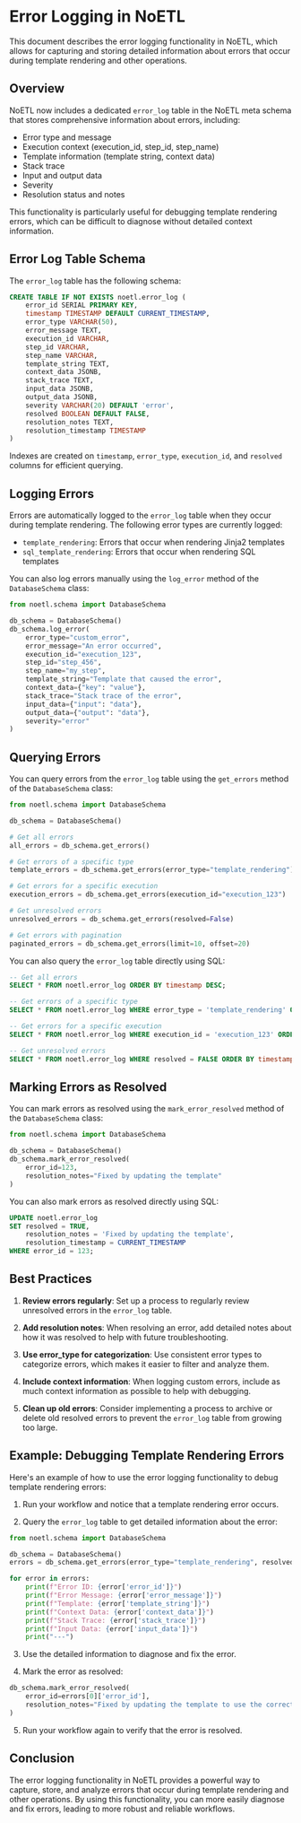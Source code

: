 # Error Logging in NoETL

This document describes the error logging functionality in NoETL, which allows for capturing and storing detailed information about errors that occur during template rendering and other operations.

## Overview

NoETL now includes a dedicated `error_log` table in the NoETL meta schema that stores comprehensive information about errors, including:

- Error type and message
- Execution context (execution_id, step_id, step_name)
- Template information (template string, context data)
- Stack trace
- Input and output data
- Severity
- Resolution status and notes

This functionality is particularly useful for debugging template rendering errors, which can be difficult to diagnose without detailed context information.

## Error Log Table Schema

The `error_log` table has the following schema:

```sql
CREATE TABLE IF NOT EXISTS noetl.error_log (
    error_id SERIAL PRIMARY KEY,
    timestamp TIMESTAMP DEFAULT CURRENT_TIMESTAMP,
    error_type VARCHAR(50),
    error_message TEXT,
    execution_id VARCHAR,
    step_id VARCHAR,
    step_name VARCHAR,
    template_string TEXT,
    context_data JSONB,
    stack_trace TEXT,
    input_data JSONB,
    output_data JSONB,
    severity VARCHAR(20) DEFAULT 'error',
    resolved BOOLEAN DEFAULT FALSE,
    resolution_notes TEXT,
    resolution_timestamp TIMESTAMP
)
```

Indexes are created on `timestamp`, `error_type`, `execution_id`, and `resolved` columns for efficient querying.

## Logging Errors

Errors are automatically logged to the `error_log` table when they occur during template rendering. The following error types are currently logged:

- `template_rendering`: Errors that occur when rendering Jinja2 templates
- `sql_template_rendering`: Errors that occur when rendering SQL templates

You can also log errors manually using the `log_error` method of the `DatabaseSchema` class:

```python
from noetl.schema import DatabaseSchema

db_schema = DatabaseSchema()
db_schema.log_error(
    error_type="custom_error",
    error_message="An error occurred",
    execution_id="execution_123",
    step_id="step_456",
    step_name="my_step",
    template_string="Template that caused the error",
    context_data={"key": "value"},
    stack_trace="Stack trace of the error",
    input_data={"input": "data"},
    output_data={"output": "data"},
    severity="error"
)
```

## Querying Errors

You can query errors from the `error_log` table using the `get_errors` method of the `DatabaseSchema` class:

```python
from noetl.schema import DatabaseSchema

db_schema = DatabaseSchema()

# Get all errors
all_errors = db_schema.get_errors()

# Get errors of a specific type
template_errors = db_schema.get_errors(error_type="template_rendering")

# Get errors for a specific execution
execution_errors = db_schema.get_errors(execution_id="execution_123")

# Get unresolved errors
unresolved_errors = db_schema.get_errors(resolved=False)

# Get errors with pagination
paginated_errors = db_schema.get_errors(limit=10, offset=20)
```

You can also query the `error_log` table directly using SQL:

```sql
-- Get all errors
SELECT * FROM noetl.error_log ORDER BY timestamp DESC;

-- Get errors of a specific type
SELECT * FROM noetl.error_log WHERE error_type = 'template_rendering' ORDER BY timestamp DESC;

-- Get errors for a specific execution
SELECT * FROM noetl.error_log WHERE execution_id = 'execution_123' ORDER BY timestamp DESC;

-- Get unresolved errors
SELECT * FROM noetl.error_log WHERE resolved = FALSE ORDER BY timestamp DESC;
```

## Marking Errors as Resolved

You can mark errors as resolved using the `mark_error_resolved` method of the `DatabaseSchema` class:

```python
from noetl.schema import DatabaseSchema

db_schema = DatabaseSchema()
db_schema.mark_error_resolved(
    error_id=123,
    resolution_notes="Fixed by updating the template"
)
```

You can also mark errors as resolved directly using SQL:

```sql
UPDATE noetl.error_log
SET resolved = TRUE,
    resolution_notes = 'Fixed by updating the template',
    resolution_timestamp = CURRENT_TIMESTAMP
WHERE error_id = 123;
```

## Best Practices

1. **Review errors regularly**: Set up a process to regularly review unresolved errors in the `error_log` table.

2. **Add resolution notes**: When resolving an error, add detailed notes about how it was resolved to help with future troubleshooting.

3. **Use error_type for categorization**: Use consistent error types to categorize errors, which makes it easier to filter and analyze them.

4. **Include context information**: When logging custom errors, include as much context information as possible to help with debugging.

5. **Clean up old errors**: Consider implementing a process to archive or delete old resolved errors to prevent the `error_log` table from growing too large.

## Example: Debugging Template Rendering Errors

Here's an example of how to use the error logging functionality to debug template rendering errors:

1. Run your workflow and notice that a template rendering error occurs.

2. Query the `error_log` table to get detailed information about the error:

```python
from noetl.schema import DatabaseSchema

db_schema = DatabaseSchema()
errors = db_schema.get_errors(error_type="template_rendering", resolved=False)

for error in errors:
    print(f"Error ID: {error['error_id']}")
    print(f"Error Message: {error['error_message']}")
    print(f"Template: {error['template_string']}")
    print(f"Context Data: {error['context_data']}")
    print(f"Stack Trace: {error['stack_trace']}")
    print(f"Input Data: {error['input_data']}")
    print("---")
```

3. Use the detailed information to diagnose and fix the error.

4. Mark the error as resolved:

```python
db_schema.mark_error_resolved(
    error_id=errors[0]['error_id'],
    resolution_notes="Fixed by updating the template to use the correct variable name"
)
```

5. Run your workflow again to verify that the error is resolved.

## Conclusion

The error logging functionality in NoETL provides a powerful way to capture, store, and analyze errors that occur during template rendering and other operations. By using this functionality, you can more easily diagnose and fix errors, leading to more robust and reliable workflows.